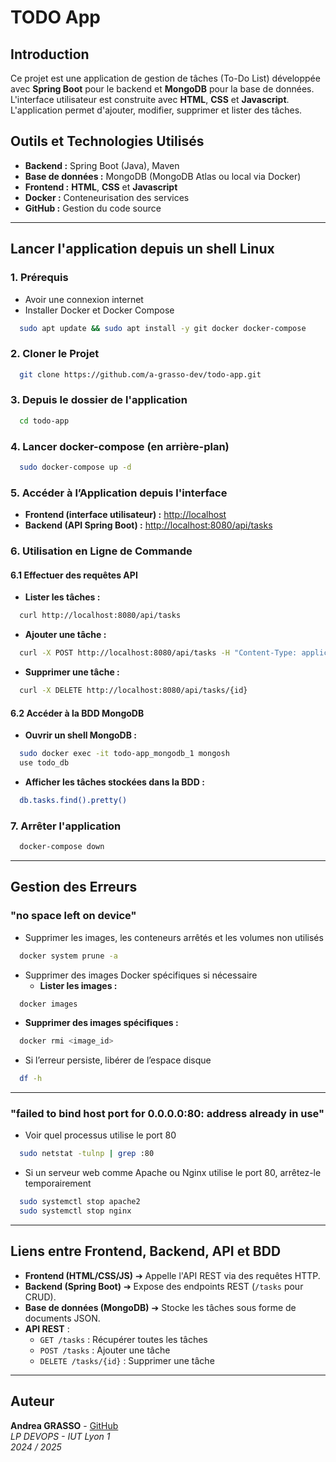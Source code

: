 # TODO App

## Introduction
Ce projet est une application de gestion de tâches (To-Do List) développée avec **Spring Boot** pour le backend et **MongoDB** pour la base de données. L'interface utilisateur est construite avec **HTML**, **CSS** et **Javascript**. L'application permet d'ajouter, modifier, supprimer et lister des tâches.

## Outils et Technologies Utilisés
- **Backend :** Spring Boot (Java), Maven
- **Base de données :** MongoDB (MongoDB Atlas ou local via Docker)
- **Frontend :** **HTML**, **CSS** et **Javascript**
- **Docker :** Conteneurisation des services
- **GitHub :** Gestion du code source
---

## Lancer l'application depuis un shell Linux

### 1. Prérequis
- Avoir une connexion internet
- Installer Docker et Docker Compose

```sh
  sudo apt update && sudo apt install -y git docker docker-compose
```

### 2. Cloner le Projet
```sh
  git clone https://github.com/a-grasso-dev/todo-app.git
```

### 3. Depuis le dossier de l'application
```sh
  cd todo-app
```

### 4. Lancer docker-compose (en arrière-plan)
```sh
  sudo docker-compose up -d
```

### 5. Accéder à l’Application depuis l'interface
- **Frontend (interface utilisateur) :** [http://localhost](http://localhost)
- **Backend (API Spring Boot) :** [http://localhost:8080/api/tasks](http://localhost:8080/api/tasks)

### 6. Utilisation en Ligne de Commande

#### 6.1 Effectuer des requêtes API

- **Lister les tâches :**
```sh
  curl http://localhost:8080/api/tasks
```

- **Ajouter une tâche :**
```sh
  curl -X POST http://localhost:8080/api/tasks -H "Content-Type: application/json" -d '{"title": "Acheter du pain", "completed": false}'
```

- **Supprimer une tâche :**
```sh
  curl -X DELETE http://localhost:8080/api/tasks/{id}
```

#### 6.2 Accéder à la BDD MongoDB

- **Ouvrir un shell MongoDB :**
```sh
  sudo docker exec -it todo-app_mongodb_1 mongosh
  use todo_db
```

- **Afficher les tâches stockées dans la BDD :**
```sh
  db.tasks.find().pretty()
```

### 7. Arrêter l'application
```sh
  docker-compose down 
```
---

## Gestion des Erreurs

### "no space left on device"
- Supprimer les images, les conteneurs arrêtés et les volumes non utilisés
```sh
  docker system prune -a
 ```
- Supprimer des images Docker spécifiques si nécessaire
    - **Lister les images :**
```sh
  docker images
 ```
  - **Supprimer des images spécifiques :**
```sh
  docker rmi <image_id>
 ```
- Si l’erreur persiste, libérer de l’espace disque
```sh
  df -h
 ```
---
### "failed to bind host port for 0.0.0.0:80: address already in use"
- Voir quel processus utilise le port 80
```sh
  sudo netstat -tulnp | grep :80
```
- Si un serveur web comme Apache ou Nginx utilise le port 80, arrêtez-le temporairement
```sh
  sudo systemctl stop apache2
  sudo systemctl stop nginx
 ```

---

## Liens entre Frontend, Backend, API et BDD
- **Frontend (HTML/CSS/JS)** ➔ Appelle l'API REST via des requêtes HTTP.
- **Backend (Spring Boot)** ➔ Expose des endpoints REST (`/tasks` pour CRUD).
- **Base de données (MongoDB)** ➔ Stocke les tâches sous forme de documents JSON.
- **API REST** :
    - `GET /tasks` : Récupérer toutes les tâches
    - `POST /tasks` : Ajouter une tâche
    - `DELETE /tasks/{id}` : Supprimer une tâche

---

## Auteur
**Andrea GRASSO** - [GitHub](https://github.com/a-grasso-dev)\
_LP DEVOPS - IUT Lyon 1_\
_2024 / 2025_


